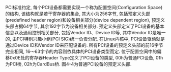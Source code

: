 
PCI标准约定, 每个PCI设备都需要实现一个称为配置空间(Configuration Space)的结构, 该结构就是若干寄存器的集合, 其大小为256字节, 包括预定义头部(predefined header region)和设备相关部分(device dependent region), 预定义头部占据64字节, 其余192字节为设备相关部分. 预定义头部定义了PCI设备的基本信息以及通用控制相关部分, 包括Vendor ID、Device ID等, 其中Vendor ID是唯一的, 由PCI特别兴趣小组(PCI SIG)统一负责分配. 在Linux内核中, PCI设备驱动就是通过Device ID和Vendor ID来匹配设备的. 所有PCI设备的预定义头部的前16字节完全相同, 16～63字节的内容则依具体的PCI设备类型而定. 位于配置空间中的偏移0x0E处的寄存器Header Type定义了PCI设备的类型, 00h为普通PCI设备, 01h为PCI桥, 02h为CardBus桥. 图4-4为普通PCI设备的预定义头部.